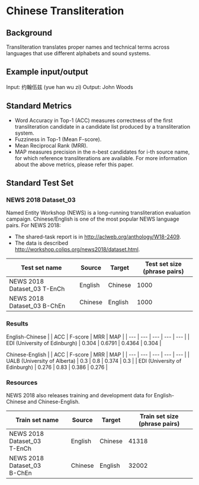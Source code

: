 # Chinese Transliteration

## Background

Transliteration translates proper names and technical terms across languages that use different alphabets and sound systems.

## Example input/output

Input: 约翰伍兹 (yue han wu zi)
Output: John Woods

## Standard Metrics
- Word Accuracy in Top-1 (ACC)  measures correctness of the first transliteration candidate in a candidate list produced by a transliteration system.
- Fuzziness in Top-1 (Mean F-score).
- Mean Reciprocal Rank (MRR).
- MAP measures precision in the n-best candidates for i-th source name, for which reference transliterations are available.
For more information about the above metrics, please refer this paper.

## Standard Test Set

### NEWS 2018 Dataset_03
Named Entity Workshop (NEWS) is a long-running transliteration evaluation campaign.  Chinese/English is one of the most popular NEWS language pairs.  For NEWS 2018:
- The shared-task report is in http://aclweb.org/anthology/W18-2409.
- The data is described http://workshop.colips.org/news2018/dataset.html.

|  Test set name | Source | Target | Test set size (phrase pairs) |
| --- | --- | --- | --- |
|  NEWS 2018 Dataset_03 T-EnCh | English | Chinese | 1000 |
|  NEWS 2018 Dataset_03 B-ChEn | Chinese | English | 1000 |

### Results

English-Chinese
|   | ACC | F-score | MRR | MAP |
| --- | --- | --- | --- | --- |
|  EDI (University of Edinburgh) | 0.304 | 0.6791 | 0.4364 | 0.304 |

Chinese-English
|   | ACC | F-score | MRR | MAP |
| --- | --- | --- | --- | --- |
|  UALB (University of Alberta) | 0.3 | 0.8 | 0.374 | 0.3 |
|  EDI (University of Edinburgh) | 0.276 | 0.83 | 0.386 | 0.276 |

### Resources
NEWS 2018 also releases training and development data for English-Chinese and Chinese-English.

|  Train set name | Source | Target | Train set size (phrase pairs) |
| --- | --- | --- | --- |
|  NEWS 2018 Dataset_03<br/>T-EnCh | English | Chinese | 41318 |
|  NEWS 2018 Dataset_03<br/>B-ChEn | Chinese | English | 32002 |
